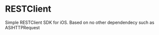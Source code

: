 RESTClient
==========

Simple RESTClient SDK for iOS. Based on no other dependendecy such as ASIHTTPRequest
